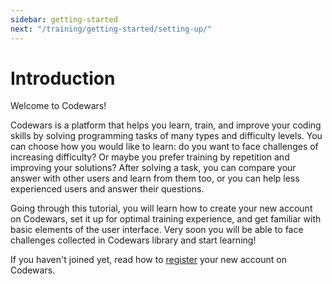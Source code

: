 ```yaml
---
sidebar: getting-started
next: "/training/getting-started/setting-up/"
---
```


# Introduction

Welcome to Codewars!

Codewars is a platform that helps you learn, train, and improve your coding skills by solving programming tasks of many types and difficulty levels. You can choose how you would like to learn: do you want to face challenges of increasing difficulty? Or maybe you prefer training by repetition and improving your solutions? After solving a task, you can compare your answer with other users and learn from them too, or you can help less experienced users and answer their questions.

Going through this tutorial, you will learn how to create your new account on Codewars, set it up for optimal training experience, and get familiar with basic elements of the user interface. Very soon you will be able to face challenges collected in Codewars library and start learning!

If you haven't joined yet, read how to [register](/training/getting-started/registering/) your new account on Codewars.
